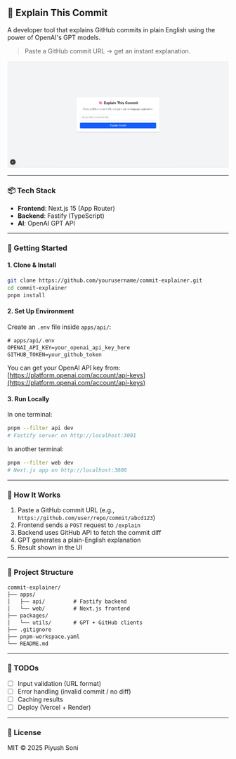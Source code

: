 ## 🧠 Explain This Commit

A developer tool that explains GitHub commits in plain English using the power of OpenAI's GPT models.

> Paste a GitHub commit URL → get an instant explanation.

![Landing Screenshot](./apps/web/public/landing.png)

---

### 📦 Tech Stack

* **Frontend**: Next.js 15 (App Router)
* **Backend**: Fastify (TypeScript)
* **AI**: OpenAI GPT API

---

### 🚀 Getting Started

#### 1. Clone & Install

```bash
git clone https://github.com/yourusername/commit-explainer.git
cd commit-explainer
pnpm install
```

#### 2. Set Up Environment

Create an `.env` file inside `apps/api/`:

```env
# apps/api/.env
OPENAI_API_KEY=your_openai_api_key_here
GITHUB_TOKEN=your_github_token
```

You can get your OpenAI API key from: [https://platform.openai.com/account/api-keys](https://platform.openai.com/account/api-keys)

#### 3. Run Locally

In one terminal:

```bash
pnpm --filter api dev
# Fastify server on http://localhost:3001
```

In another terminal:

```bash
pnpm --filter web dev
# Next.js app on http://localhost:3000
```

---

### 🧪 How It Works

1. Paste a GitHub commit URL (e.g., `https://github.com/user/repo/commit/abcd123`)
2. Frontend sends a `POST` request to `/explain`
3. Backend uses GitHub API to fetch the commit diff
4. GPT generates a plain-English explanation
5. Result shown in the UI

---

### 📁 Project Structure

```
commit-explainer/
├── apps/
│   ├── api/         # Fastify backend
│   └── web/         # Next.js frontend
├── packages/
│   └── utils/       # GPT + GitHub clients
├── .gitignore
├── pnpm-workspace.yaml
└── README.md
```

---

### 🧩 TODOs

* [ ] Input validation (URL format)
* [ ] Error handling (invalid commit / no diff)
* [ ] Caching results
* [ ] Deploy (Vercel + Render)

---

### 📜 License

MIT © 2025 Piyush Soni
